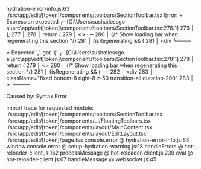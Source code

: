 hydration-error-info.js:63 ./src/app/edit/[token]/components/toolbars/SectionToolbar.tsx
Error: 
  × Expression expected
     ╭─[C:\Users\susha\lessgo-ai\src\app\edit\[token]\components\toolbars\SectionToolbar.tsx:276:1]
 276 │   ];
 277 │ 
 278 │   return (
 279 │     <>
     ·      ─
 280 │       {/* Show loading bar when regenerating this section */}
 281 │       {isRegenerating && (
 281 │         <div 
     ╰────

  × Expected ',', got '{'
     ╭─[C:\Users\susha\lessgo-ai\src\app\edit\[token]\components\toolbars\SectionToolbar.tsx:278:1]
 278 │   return (
 279 │     <>
 280 │       {/* Show loading bar when regenerating this section */}
 281 │       {isRegenerating && (
     ·       ─
 282 │         <div 
 283 │           className="fixed bottom-8 right-8 z-50 transition-all duration-200"
 283 │         >
     ╰────

Caused by:
    Syntax Error

Import trace for requested module:
./src/app/edit/[token]/components/toolbars/SectionToolbar.tsx
./src/app/edit/[token]/components/ui/FloatingToolbars.tsx
./src/app/edit/[token]/components/layout/MainContent.tsx
./src/app/edit/[token]/components/layout/EditLayout.tsx
./src/app/edit/[token]/page.tsx
console.error @ hydration-error-info.js:63
window.console.error @ setup-hydration-warning.js:18
handleErrors @ hot-reloader-client.js:162
processMessage @ hot-reloader-client.js:239
eval @ hot-reloader-client.js:67
handleMessage @ websocket.js:45

